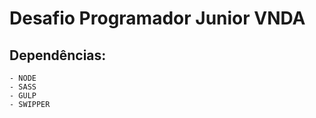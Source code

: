 <h1>Desafio Programador Junior VNDA</h1>
<h2>Dependências:</h2>

    - NODE
    - SASS
    - GULP
    - SWIPPER
